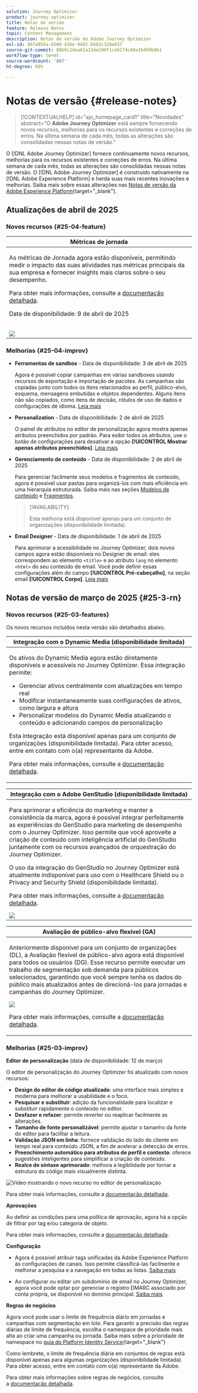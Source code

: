 ```yaml
---
solution: Journey Optimizer
product: journey optimizer
title: Notas de versão
feature: Release Notes
topic: Content Management
description: Notas de versão do Adobe Journey Optimizer
exl-id: 06fa956a-b500-416e-9d42-b683c328e837
source-git-commit: 08b9c2daa61a13de2d0f1ce6174c80a16459b8b1
workflow-type: tm+mt
source-wordcount: '867'
ht-degree: 69%

---
```


# Notas de versão {#release-notes}

>[!CONTEXTUALHELP]
>id="ajo_homepage_card1"
>title="Novidades"
>abstract="O **Adobe Journey Optimizer** está sempre fornecendo novos recursos, melhorias para os recursos existentes e correções de erros. Na última semana de cada mês, todas as alterações são consolidadas nessas notas de versão."

O [!DNL Adobe Journey Optimizer] fornece continuamente novos recursos, melhorias para os recursos existentes e correções de erros. Na última semana de cada mês, todas as alterações são consolidadas nessas notas de versão. O [!DNL Adobe Journey Optimizer] é construído nativamente na [!DNL Adobe Experience Platform] e herda suas mais recentes inovações e melhorias. Saiba mais sobre essas alterações nas [Notas de versão da Adobe Experience Platform](https://experienceleague.adobe.com/docs/experience-platform/release-notes/latest.html?lang=pt-BR){target="_blank"}.

## Atualizações de abril de 2025

### Novos recursos {#25-04-feature}

<table>
<thead>
<tr>
<th><strong>Métricas de jornada</strong><br/></th>
</tr>
</thead>
<tbody>
<tr>
<td>
<p>As métricas de Jornada agora estão disponíveis, permitindo medir o impacto das suas atividades nas métricas principais da sua empresa e fornecer insights mais claros sobre o seu desempenho.</p>
<p>Para obter mais informações, consulte a <a href="../building-journeys/success-metrics.md">documentação detalhada</a>.</p>
<p>Data de disponibilidade: 9 de abril de 2025</p>
</br>
<img src="assets/do-not-localize/success-metric.gif"/>
</td>
</tr>
</tbody>
</table>

### Melhorias {#25-04-improv}

* **Ferramentas de sandbox** - Data de disponibilidade: 3 de abril de 2025

  Agora é possível copiar campanhas em várias sandboxes usando recursos de exportação e importação de pacotes. As campanhas são copiadas junto com todos os itens relacionados ao perfil, público-alvo, esquema, mensagens embutidas e objetos dependentes. Alguns itens não são copiados, como itens de decisão, rótulos de uso de dados e configurações de idioma. [Leia mais](../configuration/copy-objects-to-sandbox.md)

* **Personalization** - Data de disponibilidade: 2 de abril de 2025

  O painel de atributos no editor de personalização agora mostra apenas atributos preenchidos por padrão. Para exibir todos os atributos, use o botão de configurações para desativar a opção **[!UICONTROL Mostrar apenas atributos preenchidos]**. [Leia mais](../personalization/personalization-build-expressions.md)

* **Gerenciamento de conteúdo** - Data de disponibilidade: 2 de abril de 2025

  Para gerenciar facilmente seus modelos e fragmentos de conteúdo, agora é possível usar pastas para organizá-los com mais eficiência em uma hierarquia estruturada. Saiba mais nas seções [Modelos de conteúdo](../content-management/access-content-templates.md#folders) e [Fragmentos](../content-management/manage-fragments.md#folders).

  >[!AVAILABILITY]
  >
  >Esta melhoria está disponível apenas para um conjunto de organizações (disponibilidade limitada).

* **Email Designer** - Data de disponibilidade: 1 de abril de 2025

  Para aprimorar a acessibilidade no Journey Optimizer, dois novos campos agora estão disponíveis no Designer de email: eles correspondem ao elemento `<title>` e ao atributo `lang` no elemento `<html>` do seu conteúdo de email. Você pode definir essas configurações além do campo **[!UICONTROL Pré-cabeçalho]**, na seção email **[!UICONTROL Corpo]**. [Leia mais](../email/email-metadata.md)


## Notas de versão de março de 2025 {#25-3-rn}


### Novos recursos {#25-03-features}

Os novos recursos incluídos nesta versão são detalhados abaixo.

<!--table>
<thead>
<tr>
<th><strong>Integration with Adobe Express (Limited Availability)</strong><br/></th>
</tr>
</thead>
<tbody>
<tr>
<td>
<p>The Adobe Express integration in Adobe Journey Optimizer lets you use Adobe Express's editing tools directly during content creation, enabling you to resize, remove backgrounds, crop, and convert assets to JPEG or PNG.<p>
<p>Adobe Express integration in Adobe Journey Optimizer is currently only available for a set of organizations (Limited Availability). It cannot be deployed for use with Healthcare Shield or Privacy and Security Shield.</p>
<p>For more information, refer to the <a href="../integrations/express.md">detailed documentation</a>.</p>
</br>
<img src="assets/do-not-localize/express_resize.gif"/>
</td>
</tr>
</tbody>
</table-->


<!--table>
<thead>
<tr>
<th><strong>Journey metrics</strong><br/></th>
</tr>
</thead>
<tbody>
<tr>
<td>
<p>Journey metrics are now available, allowing you to measure the impact of your activities across the key metrics of your business and to provide clearer insights into your performance.</p>
<p>For more information, refer to the <a href="../building-journeys/success-metrics.md">detailed documentation</a>.</p>
<img src="assets/do-not-localize/success-metric.gif"/>
</td>
</tr>
</tbody>
</table-->

<!-- table>
<thead>
<tr>
<th><strong>Calendar view for journeys (Limited Availability)</strong><br/></th>
</tr>
</thead>
<tbody>
<tr>
<td>
<p>A calendar view is now available in Journey Optimizer to visualize all journeys activations. From this view, you can browse your journeys and check details and properties.<p>
<p>This change is only available for a set of organizations (Limited Availability). To gain access, contact your Adobe representative.</p>
<p>For more information, refer to the <a href="../configuration/rule-sets.md">detailed documentation</a>.</p>
</td>
</tr>
</tbody>
</table-->

<table>
<thead>
<tr>
<th><strong>Integração com o Dynamic Media (disponibilidade limitada)</strong><br/></th>
</tr>
</thead>
<tbody>
<tr>
<td>
<p>Os ativos do Dynamic Media agora estão diretamente disponíveis e acessíveis no Journey Optimizer. Essa integração permite:
<ul>
<li>Gerenciar ativos centralmente com atualizações em tempo real</li>
<li>Modificar instantaneamente suas configurações de ativos, como largura e altura</li>
<li>Personalizar modelos do Dynamic Media atualizando o conteúdo e adicionando campos de personalização</li>
</ul>
<p>
<p>Esta integração está disponível apenas para um conjunto de organizações (disponibilidade limitada). Para obter acesso, entre em contato com o(a) representante da Adobe.</p>
<p>Para obter mais informações, consulte a <a href="../integrations/aem-dynamic.md">documentação detalhada</a>.</p>
</td>
</tr>
</tbody>
</table>



<table>
<thead>
<tr>
<th><strong>Integração com o Adobe GenStudio (disponibilidade limitada)</strong><br/></th>
</tr>
</thead>
<tbody>
<tr>
<td>
<p>Para aprimorar a eficiência do marketing e manter a consistência da marca, agora é possível integrar perfeitamente as experiências do GenStudio para marketing de desempenho com o Journey Optimizer. Isso permite que você aproveite a criação de conteúdo com inteligência artificial do GenStudio juntamente com os recursos avançados de orquestração do Journey Optimizer.<p>
<p>O uso da integração do GenStudio no Journey Optimizer está atualmente indisponível para uso com o Healthcare Shield ou o Privacy and Security Shield (disponibilidade limitada).</p>
<p>Para obter mais informações, consulte a <a href="../integrations/genstudio.md">documentação detalhada</a>.</p>
<img src="assets/do-not-localize/genstudio.gif"/>
</td>
</tr>
</tbody>
</table>

<table>
<thead>
<tr>
<th><strong>Avaliação de público-alvo flexível (GA)</strong><br/></th>
</tr>
</thead>
<tbody>
<tr>
<td>
<p>Anteriormente disponível para um conjunto de organizações (DL), a Avaliação flexível de público-alvo agora está disponível para todos os usuários (DG). Esse recurso permite executar um trabalho de segmentação sob demanda para públicos selecionados, garantindo que você sempre tenha os dados do público mais atualizados antes de direcioná-los para jornadas e campanhas do Journey Optimizer.</p>
<img src="assets/do-not-localize/flexible-audience.gif">
<p>Para obter mais informações, consulte a <a href="../audience/creating-a-segment-definition.md#flexible">documentação detalhada</a>.</p>
</tr>
</tbody>
</table>
</table>

<!--table>
<thead>
<tr>
<th><strong>LINE channel (Limited Availability)</strong><br/></th>
</tr>
</thead>
<tbody>
<tr>
<td>
<p>Adobe Journey Optimizer has expanded its cross-channel capabilities to include support for the LINE channel. This enhancement allows you to create, edit, and preview LINE experiences enabling more personalized and engaging interactions. With LINE, you can connect with more customers, send relevant content, and improve your engagement.<p>
<p>This capability is only available for a set of organizations (Limited Availability). To gain access, contact your Adobe representative.</p>
<p>For more information, refer to the <a href="../configuration/rule-sets.md">detailed documentation</a>.</p>
</td>
</tr>
</tbody>
</table-->


### Melhorias {#25-03-improv}

**Editor de personalização** (data de disponibilidade: 12 de março)

O editor de personalização do Journey Optimizer foi atualizado com novos recursos:
* **Design do editor de código atualizado**: uma interface mais simples e moderna para melhorar a usabilidade e o foco.
* **Pesquisar e substituir**: adição da funcionalidade para localizar e substituir rapidamente o conteúdo no editor.
* **Desfazer e refazer**: permite reverter ou reaplicar facilmente as alterações.
* **Tamanho de fonte personalizável**: permite ajustar o tamanho da fonte do editor para facilitar a leitura.
* **Validação JSON em linha**: fornece validação do lado do cliente em tempo real para conteúdo JSON, a fim de acelerar a detecção de erros.
* **Preenchimento automático para atributos de perfil e contexto**: oferece sugestões inteligentes para simplificar a criação de conteúdo.
* **Realce de sintaxe aprimorado**: melhora a legibilidade por tornar a estrutura do código mais visualmente distinta.

![Vídeo mostrando o novo recurso no editor de personalização](assets/do-not-localize/personalization-editor.gif)

Para obter mais informações, consulte a [documentação detalhada](../personalization/personalization-build-expressions.md).

**Aprovações**

Ao definir as condições para uma política de aprovação, agora há a opção de filtrar por tag e/ou categoria de objeto.

Para obter mais informações, consulte a [documentação detalhada](../test-approve/approval-policies.md).

**Configuração**

* Agora é possível atribuir tags unificadas da Adobe Experience Platform às configurações de canais. Isso permite classificá-las facilmente e melhorar a pesquisa e a navegação em todas as listas. [Saiba mais](../configuration/channel-surfaces.md#channel-config-tags)

* Ao configurar ou editar um subdomínio de email no Journey Optimizer, agora você pode optar por gerenciar o registro DMARC associado por conta própria, se disponível no domínio principal. [Saiba mais](../configuration/dmarc-record.md#set-up-dmarc)

**Regras de negócios**

Agora você pode usar o limite de frequência diário em jornadas e campanhas com segmentação em lote. Para garantir a precisão das regras diárias de limite de frequência, escolha o namespace de prioridade mais alta ao criar uma campanha ou jornada. Saiba mais sobre a prioridade de namespace no [guia do Platform Identity Service](https://experienceleague.adobe.com/pt-br/docs/experience-platform/identity/features/identity-graph-linking-rules/namespace-priority){target="_blank"}

Como lembrete, o limite de frequência diária em conjuntos de regras está disponível apenas para algumas organizações (disponibilidade limitada). Para obter acesso, entre em contato com o(a) representante da Adobe.

Para obter mais informações sobre regras de negócios, consulte a [documentação detalhada](../configuration/rule-sets.md).

<!--**Deliverability**

You can now choose to have your emails relayed to your SMTP servers instead of being sent directly from Journey Optimizer to ISPs. This allows you to route final email deliveries through your own Mail Transfer Agents and IPs, or to perform final validations on the emails before sending them to your recipients. The SMTP relay capacity is available on demand - contact your Adobe representative.-->


